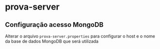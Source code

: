 prova-server
============

## Configuração acesso MongoDB
Alterar o arquivo `prova-server.properties` para configurar o host e o nome da base de dados MongoDB que será utilizada
